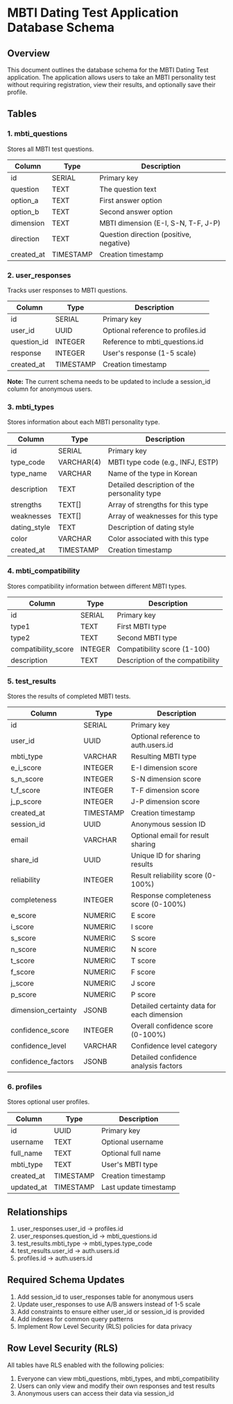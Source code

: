 # MBTI Dating Test Application Database Schema

## Overview

This document outlines the database schema for the MBTI Dating Test application. The application allows users to take an MBTI personality test without requiring registration, view their results, and optionally save their profile.

## Tables

### 1. mbti_questions

Stores all MBTI test questions.

| Column     | Type      | Description                             |
| ---------- | --------- | --------------------------------------- |
| id         | SERIAL    | Primary key                             |
| question   | TEXT      | The question text                       |
| option_a   | TEXT      | First answer option                     |
| option_b   | TEXT      | Second answer option                    |
| dimension  | TEXT      | MBTI dimension (E-I, S-N, T-F, J-P)     |
| direction  | TEXT      | Question direction (positive, negative) |
| created_at | TIMESTAMP | Creation timestamp                      |

### 2. user_responses

Tracks user responses to MBTI questions.

| Column      | Type      | Description                       |
| ----------- | --------- | --------------------------------- |
| id          | SERIAL    | Primary key                       |
| user_id     | UUID      | Optional reference to profiles.id |
| question_id | INTEGER   | Reference to mbti_questions.id    |
| response    | INTEGER   | User's response (1-5 scale)       |
| created_at  | TIMESTAMP | Creation timestamp                |

**Note:** The current schema needs to be updated to include a session_id column for anonymous users.

### 3. mbti_types

Stores information about each MBTI personality type.

| Column       | Type       | Description                                  |
| ------------ | ---------- | -------------------------------------------- |
| id           | SERIAL     | Primary key                                  |
| type_code    | VARCHAR(4) | MBTI type code (e.g., INFJ, ESTP)            |
| type_name    | VARCHAR    | Name of the type in Korean                   |
| description  | TEXT       | Detailed description of the personality type |
| strengths    | TEXT[]     | Array of strengths for this type             |
| weaknesses   | TEXT[]     | Array of weaknesses for this type            |
| dating_style | TEXT       | Description of dating style                  |
| color        | VARCHAR    | Color associated with this type              |
| created_at   | TIMESTAMP  | Creation timestamp                           |

### 4. mbti_compatibility

Stores compatibility information between different MBTI types.

| Column              | Type    | Description                      |
| ------------------- | ------- | -------------------------------- |
| id                  | SERIAL  | Primary key                      |
| type1               | TEXT    | First MBTI type                  |
| type2               | TEXT    | Second MBTI type                 |
| compatibility_score | INTEGER | Compatibility score (1-100)      |
| description         | TEXT    | Description of the compatibility |

### 5. test_results

Stores the results of completed MBTI tests.

| Column              | Type      | Description                                |
| ------------------- | --------- | ------------------------------------------ |
| id                  | SERIAL    | Primary key                                |
| user_id             | UUID      | Optional reference to auth.users.id        |
| mbti_type           | VARCHAR   | Resulting MBTI type                        |
| e_i_score           | INTEGER   | E-I dimension score                        |
| s_n_score           | INTEGER   | S-N dimension score                        |
| t_f_score           | INTEGER   | T-F dimension score                        |
| j_p_score           | INTEGER   | J-P dimension score                        |
| created_at          | TIMESTAMP | Creation timestamp                         |
| session_id          | UUID      | Anonymous session ID                       |
| email               | VARCHAR   | Optional email for result sharing          |
| share_id            | UUID      | Unique ID for sharing results              |
| reliability         | INTEGER   | Result reliability score (0-100%)          |
| completeness        | INTEGER   | Response completeness score (0-100%)       |
| e_score             | NUMERIC   | E score                                    |
| i_score             | NUMERIC   | I score                                    |
| s_score             | NUMERIC   | S score                                    |
| n_score             | NUMERIC   | N score                                    |
| t_score             | NUMERIC   | T score                                    |
| f_score             | NUMERIC   | F score                                    |
| j_score             | NUMERIC   | J score                                    |
| p_score             | NUMERIC   | P score                                    |
| dimension_certainty | JSONB     | Detailed certainty data for each dimension |
| confidence_score    | INTEGER   | Overall confidence score (0-100%)          |
| confidence_level    | VARCHAR   | Confidence level category                  |
| confidence_factors  | JSONB     | Detailed confidence analysis factors       |

### 6. profiles

Stores optional user profiles.

| Column     | Type      | Description           |
| ---------- | --------- | --------------------- |
| id         | UUID      | Primary key           |
| username   | TEXT      | Optional username     |
| full_name  | TEXT      | Optional full name    |
| mbti_type  | TEXT      | User's MBTI type      |
| created_at | TIMESTAMP | Creation timestamp    |
| updated_at | TIMESTAMP | Last update timestamp |

## Relationships

1. user_responses.user_id → profiles.id
2. user_responses.question_id → mbti_questions.id
3. test_results.mbti_type → mbti_types.type_code
4. test_results.user_id → auth.users.id
5. profiles.id → auth.users.id

## Required Schema Updates

1. Add session_id to user_responses table for anonymous users
2. Update user_responses to use A/B answers instead of 1-5 scale
3. Add constraints to ensure either user_id or session_id is provided
4. Add indexes for common query patterns
5. Implement Row Level Security (RLS) policies for data privacy

## Row Level Security (RLS)

All tables have RLS enabled with the following policies:

1. Everyone can view mbti_questions, mbti_types, and mbti_compatibility
2. Users can only view and modify their own responses and test results
3. Anonymous users can access their data via session_id
